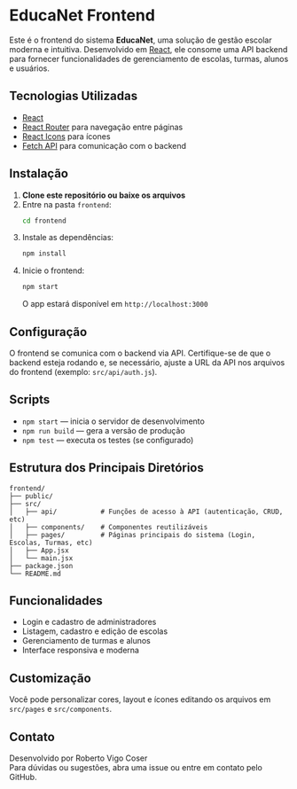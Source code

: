 # EducaNet Frontend

Este é o frontend do sistema **EducaNet**, uma solução de gestão escolar moderna e intuitiva. Desenvolvido em [React](https://react.dev/), ele consome uma API backend para fornecer funcionalidades de gerenciamento de escolas, turmas, alunos e usuários.

## Tecnologias Utilizadas

- [React](https://react.dev/)
- [React Router](https://reactrouter.com/) para navegação entre páginas
- [React Icons](https://react-icons.github.io/react-icons/) para ícones
- [Fetch API](https://developer.mozilla.org/pt-BR/docs/Web/API/Fetch_API) para comunicação com o backend

## Instalação

1. **Clone este repositório ou baixe os arquivos**
2. Entre na pasta `frontend`:
    ```sh
    cd frontend
    ```
3. Instale as dependências:
    ```sh
    npm install
    ```
4. Inicie o frontend:
    ```sh
    npm start
    ```
   O app estará disponível em `http://localhost:3000`

## Configuração

O frontend se comunica com o backend via API. Certifique-se de que o backend esteja rodando e, se necessário, ajuste a URL da API nos arquivos do frontend (exemplo: `src/api/auth.js`).

## Scripts

- `npm start` — inicia o servidor de desenvolvimento
- `npm run build` — gera a versão de produção
- `npm test` — executa os testes (se configurado)

## Estrutura dos Principais Diretórios

```
frontend/
├── public/
├── src/
│   ├── api/           # Funções de acesso à API (autenticação, CRUD, etc)
│   ├── components/    # Componentes reutilizáveis
│   ├── pages/         # Páginas principais do sistema (Login, Escolas, Turmas, etc)
│   ├── App.jsx
│   └── main.jsx
├── package.json
└── README.md
```

## Funcionalidades

- Login e cadastro de administradores
- Listagem, cadastro e edição de escolas
- Gerenciamento de turmas e alunos
- Interface responsiva e moderna

## Customização

Você pode personalizar cores, layout e ícones editando os arquivos em `src/pages` e `src/components`.

## Contato

Desenvolvido por Roberto Vigo Coser  
Para dúvidas ou sugestões, abra uma issue ou entre em contato pelo GitHub.
